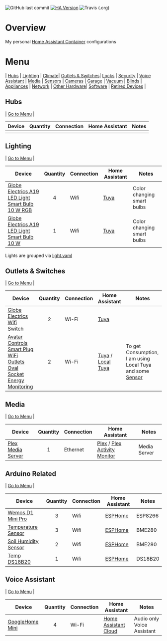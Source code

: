 ![GitHub last commit](https://img.shields.io/github/last-commit/petebdeblois/Home-AssistantConfig)
[![HA Version](https://img.shields.io/badge/Running%20Home%20Assistant-2021.6.6%20-darkblue)](https://github.com/home-assistant/home-assistant/releases/latest)
![Travis (.org)](https://img.shields.io/travis/petebdeblois/Home-AssistantConfig)



# Overview
My personal [Home Assistant Container](https://home-assistant.io) configurations

# <a name="menu">Menu</a>
 | [Hubs](#hubs) | [Lighting](#lighting) | [Climate](#climate)| [Outlets & Switches](#outlets)|  [Locks](#locks) | [Security](#security) | [Voice Assistant](#voice) | [Media](#media) | [Sensors](#sensors) | [Cameras](#cameras) | [Garage](#garage) | [Vacuum](#vacuum) | [Blinds](#blinds) | [Appliances](#appliances) | [Network](#network) | [Other Hardware](#other)| [Software](#software) | [Retired Devices](#retired)  | 

## <a name="hubs">Hubs</a>

| [Go to Menu](#menu) |

| Device  | Quantity | Connection | Home Assistant | Notes |
| ------------- | :---: | ------------- | ------------- | ------------- |
| |  |  |  |  |

## <a name="lighting">Lighting</a>

| [Go to Menu](#menu) | 

| Device  | Quantity | Connection | Home Assistant | Notes |
| ------------- | :---: | ------------- | ------------- | ------------- |
| [Globe Electrics A19 LED Light Smart Bulb 10 W RGB](https://www.canac.ca/fr/ampoule-intelligente-del-a19-10-w-paquet-de-2-4201085) | 4 | Wifi | [Tuya](https://www.home-assistant.io/integrations/tuya/) | Color changing smart bulbs|
| [Globe Electrics A19 LED Light Smart Bulb 10 W](https://www.canac.ca/fr/ampoule-intelligente-del-a19-10-w-4141360) | 1 | Wifi | [Tuya](https://www.home-assistant.io/integrations/tuya/) | Color changing smart bulbs|

Lights are grouped via [light.yaml](https://github.com/petebdeblois/Home-AssistantConfig/blob/master/lib/light.yaml)

## <a name="outlets">Outlets & Switches</a>

| [Go to Menu](#menu) | 

| Device  | Quantity | Connection | Home Assistant | Notes |
| ------------- | :---: | ------------- | ------------- | ------------- |
| [Globe Electrics Wifi Switch](https://www.canac.ca/fr/prise-intelligente-wifi-4201063) | 2 | Wi-Fi | [Tuya](https://www.home-assistant.io/integrations/tuya/)  |  |
| [Avatar Controls Smart Plug WiFi Outlets Oval Socket Energy Monitoring](https://www.newegg.ca/p/35B-0048-00022?Item=9SIAPAHBGB5816) | 2 | Wi-Fi | [Tuya](https://www.home-assistant.io/integrations/tuya/) /  [Local Tuya](https://github.com/rospogrigio/localtuya)  |To get Consumption, I am using Local Tuya and some [Sensor](https://github.com/petebdeblois/Home-AssistantConfig/blob/master/sensors.yaml) |

## <a name="media">Media</a>

| [Go to Menu](#menu) |  

| Device  | Quantity | Connection | Home Assistant | Notes |
| ------------- | :---: | ------------- | ------------- | ------------- |
| [Plex Media Server](https://plex.tv) | 1 | Ethernet | [Plex](https://www.home-assistant.io/components/media_player.plex) / [Plex Activity Monitor](https://www.home-assistant.io/components/sensor.plex/) |  Media Server|  

## <a name="media">Arduino Related</a>

| [Go to Menu](#menu) |  

| Device  | Quantity | Connection | Home Assistant | Notes |
| ------------- | :---: | ------------- | ------------- | ------------- |
| [Wemos D1 Mini Pro](https://www.electromike.com/wemos-d1-mini-arduino-wemos-d1.html) | 3 | Wifi | [ESPHome](https://esphome.io/guides/getting_started_hassio.html) |  ESP8266 | 
| [Temperature Sensor](https://www.electromike.com/bme280-capteur-numerique-temperature-humidite-pression-barometrique-arduino-mod-bme280.html) | 3 | Wifi | [ESPHome](https://esphome.io/guides/getting_started_hassio.html) |  BME280 |
| [Soil Humidity Sensor](https://www.electromike.com/capteur-d-humidite-pour-le-sol-compatible-arduino-arduino-sens-soil.html) | 2 | Wifi | [ESPHome](https://esphome.io/guides/getting_started_hassio.html) |  BME280 | 
| [Temp DS18B20](https://www.electromike.com/capteur-de-temperature-impermeable-10k-3950-arduino-tempsens-wp.html) | 1 | Wifi | [ESPHome](https://esphome.io/guides/getting_started_hassio.html) |  DS18B20 | 

## <a name="voice">Voice Assistant</a>


| [Go to Menu](#menu) |

| Device  | Quantity | Connection | Home Assistant | Notes |
| ------------- | :---: | ------------- | ------------- | ------------- |
| [GoogleHome Mini]() | 4 | Wi-Fi | [Home Assistant Cloud](https://www.home-assistant.io/cloud/) | Audio only Voice Assistant |

